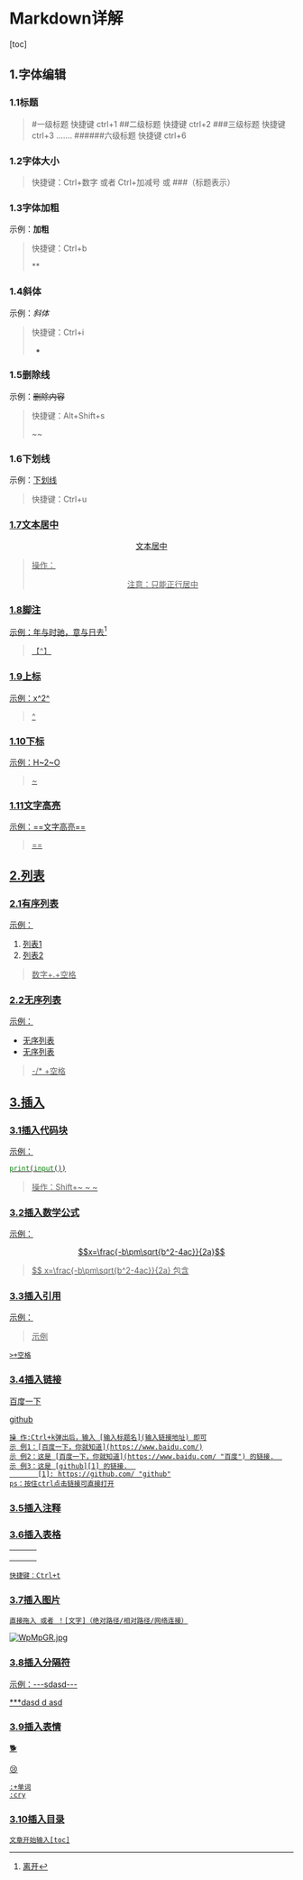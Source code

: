 # Markdown详解

[toc]



## 1.字体编辑

### 1.1标题
> #一级标题                         快捷键 ctrl+1
> ##二级标题                      快捷键 ctrl+2
> ###三级标题                    快捷键 ctrl+3
> .......
> ######六级标题            快捷键 ctrl+6



### 1.2字体大小

> 快捷键：Ctrl+数字  或者 Ctrl+加减号 或 ###（标题表示）



### 1.3字体加粗

示例：**加粗**

> 快捷键：Ctrl+b
>
> **



### 1.4斜体

示例：*斜体*

>快捷键：Ctrl+i
>
>*



### 1.5删除线

示例：~~删除内容~~

>快捷键：Alt+Shift+s
>
>~~



### 1.6下划线

示例：<u>下划线</u>

>快捷键：Ctrl+u
>
><u>



### 1.7文本居中

<center>文本居中</center>

>操作：<center>
>注意：只能正行居中



### 1.8脚注

示例：年与时驰，意与日去[^1]

[^1]:离开

>【^】



### 1.9上标

示例：x^2^

> ^



### 1.10下标

示例：H~2~O

>~



### 1.11文字高亮

示例：==文字高亮==

> ==



## 2.列表

### 2.1有序列表

示例：

1. 列表1
2. 列表2

>数字+.+空格



### 2.2无序列表

示例：

- 无序列表
- 无序列表

> -/* +空格



## 3.插入

### 3.1插入代码块

示例：

~~~python
print(input())
~~~

> 操作：Shift+~ ~ ~



### 3.2插入数学公式

示例：

$$x=\frac{-b\pm\sqrt{b^2-4ac}}{2a}$$

>   $$ x=\frac{-b\pm\sqrt{b^2-4ac}}{2a}  包含



### 3.3插入引用

示例：

> 示例

~~~text
>+空格
~~~





### 3.4插入链接

[百度一下](www.baidu.com)

[github][1]

[1]:www.baidu.com



```text
操 作:Ctrl+k弹出后，输入 [输入标题名](输入链接地址) 即可
示 例1：[百度一下，你就知道](https://www.baidu.com/)
示 例2：这是 [百度一下，你就知道](https://www.baidu.com/ "百度") 的链接.  
示 例3：这是 [github][1] 的链接.  
       [1]: https://github.com/ "github"
ps：按住ctrl点击链接可直接打开
```



### 3.5插入注释



### 3.6插入表格

|      |      |      |
| ---- | ---- | ---- |
|      |      |      |
|      |      |      |
|      |      |      |

~~~Text
快捷键：Ctrl+t
~~~



### 3.7插入图片

~~~
直接拖入 或者 ！[文字]（绝对路径/相对路径/网络连接）
~~~



[![WpMpGR.jpg](https://z3.ax1x.com/2021/07/10/WpMpGR.jpg)](https://imgtu.com/i/WpMpGR)



### 3.8插入分隔符

示例：---sdasd---

***dasd d asd 



### 3.9插入表情

:dog2:

:cry:

~~~
:+单词
:cry
~~~



### 3.10插入目录

~~~
文章开始输入[toc]
~~~























